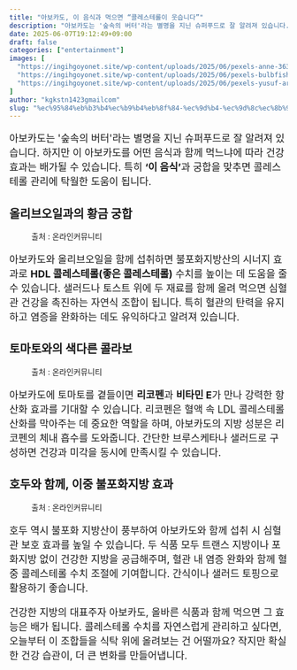 ```yaml
---
title: "아보카도, 이 음식과 먹으면 “콜레스테롤이 웃습니다”"
description: "아보카도는 '숲속의 버터'라는 별명을 지닌 슈퍼푸드로 잘 알려져 있습니다. 하지만 이 아보카도를 어떤 음식과 함께 먹느냐에 따라 건강 효과는 배가될 수 있습니다. 특히 ‘이 음식’과 궁합을 맞추면 콜레스테롤 관리에 탁월한 도움이 됩니다."
date: 2025-06-07T19:12:49+09:00
draft: false
categories: ["entertainment"]
images: [
  "https://ingihgoyonet.site/wp-content/uploads/2025/06/pexels-anne-363161-997390-1024x683.jpg"
  "https://ingihgoyonet.site/wp-content/uploads/2025/06/pexels-bulbfish-1143754-1024x683.jpg"
  "https://ingihgoyonet.site/wp-content/uploads/2025/06/pexels-yusuf-arslan-2018836-3640631-1024x683.jpg"
]
author: "kgkstn1423gmailcom"
slug: "%ec%95%84%eb%b3%b4%ec%b9%b4%eb%8f%84-%ec%9d%b4-%ec%9d%8c%ec%8b%9d%ea%b3%bc-%eb%a8%b9%ec%9c%bc%eb%a9%b4-%ec%bd%9c%eb%a0%88%ec%8a%a4%ed%85%8c%eb%a1%a4%ec%9d%b4-%ec%9b%83%ec%8a%b5%eb%8b%88"
---
```


<p style="font-size:18px">아보카도는 '숲속의 버터'라는 별명을 지닌 슈퍼푸드로 잘 알려져 있습니다. 하지만 이 아보카도를 어떤 음식과 함께 먹느냐에 따라 건강 효과는 배가될 수 있습니다. 특히 <strong>‘이 음식’</strong>과 궁합을 맞추면 콜레스테롤 관리에 탁월한 도움이 됩니다.</p> <h2 >올리브오일과의 황금 궁합</h2> <figure ><img src="https://ingihgoyonet.site/wp-content/uploads/2025/06/pexels-anne-363161-997390-1024x683.jpg" alt="" style="aspect-ratio:16/9;object-fit:cover"/><figcaption >출처 : 온라인커뮤니티</figcaption></figure> <p style="font-size:18px">아보카도와 올리브오일을 함께 섭취하면 불포화지방산의 시너지 효과로 <strong>HDL 콜레스테롤(좋은 콜레스테롤)</strong> 수치를 높이는 데 도움을 줄 수 있습니다. 샐러드나 토스트 위에 두 재료를 함께 올려 먹으면 심혈관 건강을 촉진하는 자연식 조합이 됩니다. 특히 혈관의 탄력을 유지하고 염증을 완화하는 데도 유익하다고 알려져 있습니다.</p> <h2 >토마토와의 색다른 콜라보</h2> <figure ><img src="https://ingihgoyonet.site/wp-content/uploads/2025/06/pexels-bulbfish-1143754-1024x683.jpg" alt="" style="aspect-ratio:16/9;object-fit:cover"/><figcaption >출처 : 온라인커뮤니티</figcaption></figure> <p style="font-size:18px">아보카도에 토마토를 곁들이면 <strong>리코펜</strong>과 <strong>비타민 E</strong>가 만나 강력한 항산화 효과를 기대할 수 있습니다. 리코펜은 혈액 속 LDL 콜레스테롤 산화를 막아주는 데 중요한 역할을 하며, 아보카도의 지방 성분은 리코펜의 체내 흡수를 도와줍니다. 간단한 브루스케타나 샐러드로 구성하면 건강과 미각을 동시에 만족시킬 수 있습니다.</p> <h2 >호두와 함께, 이중 불포화지방 효과</h2> <figure ><img src="https://ingihgoyonet.site/wp-content/uploads/2025/06/pexels-yusuf-arslan-2018836-3640631-1024x683.jpg" alt="" style="aspect-ratio:16/9;object-fit:cover"/><figcaption >출처 : 온라인커뮤니티</figcaption></figure> <p style="font-size:18px">호두 역시 불포화 지방산이 풍부하여 아보카도와 함께 섭취 시 심혈관 보호 효과를 높일 수 있습니다. 두 식품 모두 트랜스 지방이나 포화지방 없이 건강한 지방을 공급해주며, 혈관 내 염증 완화와 함께 혈중 콜레스테롤 수치 조절에 기여합니다. 간식이나 샐러드 토핑으로 활용하기 좋습니다.</p> <p style="font-size:18px">건강한 지방의 대표주자 아보카도, 올바른 식품과 함께 먹으면 그 효능은 배가 됩니다. 콜레스테롤 수치를 자연스럽게 관리하고 싶다면, 오늘부터 이 조합들을 식탁 위에 올려보는 건 어떨까요? 작지만 확실한 건강 습관이, 더 큰 변화를 만들어냅니다.</p>